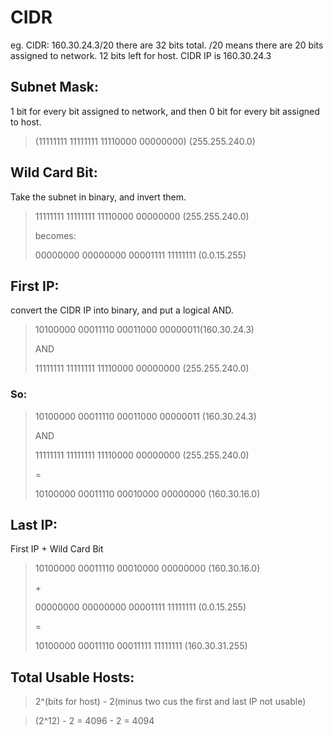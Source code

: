 
# CIDR


eg. 
CIDR: 160.30.24.3/20
there are 32 bits total.
/20 means there are 20 bits assigned to network.
12 bits left for host.
CIDR IP is 160.30.24.3

## Subnet Mask: 

1 bit for every bit assigned to network, and then 0 bit for every bit assigned to host. 

> (11111111 11111111 11110000 00000000) (255.255.240.0)

## Wild Card Bit:

Take the subnet in binary, and invert them.

> 11111111 11111111 11110000 00000000 (255.255.240.0)
>
>becomes:
>
> 00000000 00000000 00001111 11111111 (0.0.15.255)

## First IP: 

convert the CIDR IP into binary, and put a logical AND.

> 10100000 00011110 00011000 00000011(160.30.24.3) 
>
> AND 
>
> 11111111 11111111 11110000 00000000 (255.255.240.0)

### So: 

> 10100000 00011110 00011000 00000011 (160.30.24.3) 
>
> AND
>
> 11111111 11111111 11110000 00000000 (255.255.240.0)
>
> =
>
> 10100000 00011110 00010000 00000000 (160.30.16.0)

## Last IP:

First IP + Wild Card Bit

> 10100000 00011110 00010000 00000000 (160.30.16.0)
>
> \+
>
> 00000000 00000000 00001111 11111111 (0.0.15.255) 
>
> =
>
> 10100000 00011110 00011111 11111111 (160.30.31.255)

## Total Usable Hosts:

>2^(bits for host) - 2(minus two cus the first and last IP not usable)

>(2^12) - 2 = 4096 - 2 = 4094
